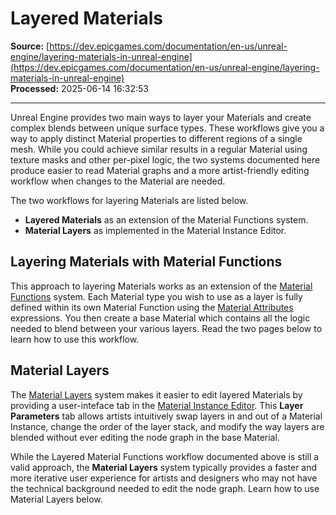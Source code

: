 # Layered Materials

**Source:** [https://dev.epicgames.com/documentation/en-us/unreal-engine/layering-materials-in-unreal-engine](https://dev.epicgames.com/documentation/en-us/unreal-engine/layering-materials-in-unreal-engine)  
**Processed:** 2025-06-14 16:32:53

---

Unreal Engine provides two main ways to layer your Materials and create complex blends between unique surface types. These workflows give you a way to apply distinct Material properties to different regions of a single mesh. While you could achieve similar results in a regular Material using texture masks and other per-pixel logic, the two systems documented here produce easier to read Material graphs and a more artist-friendly editing workflow when changes to the Material are needed.

The two workflows for layering Materials are listed below.

-   **Layered Materials** as an extension of the Material Functions system.
-   **Material Layers** as implemented in the Material Instance Editor.

## Layering Materials with Material Functions

This approach to layering Materials works as an extension of the [Material Functions](/documentation/en-us/unreal-engine/unreal-engine-material-functions-overview) system. Each Material type you wish to use as a layer is fully defined within its own Material Function using the [Material Attributes](/documentation/en-us/unreal-engine/material-attributes-expressions-in-unreal-engine) expressions. You then create a base Material which contains all the logic needed to blend between your various layers. Read the two pages below to learn how to use this workflow.

## Material Layers

The [Material Layers](/documentation/en-us/unreal-engine/using-material-layers-in-unreal-engine) system makes it easier to edit layered Materials by providing a user-inteface tab in the [Material Instance Editor](/documentation/en-us/unreal-engine/unreal-engine-material-instance-editor-ui). This **Layer Parameters** tab allows artists intuitively swap layers in and out of a Material Instance, change the order of the layer stack, and modify the way layers are blended without ever editing the node graph in the base Material.

While the Layered Material Functions workflow documented above is still a valid approach, the **Material Layers** system typically provides a faster and more iterative user experience for artists and designers who may not have the technical background needed to edit the node graph. Learn how to use Material Layers below.